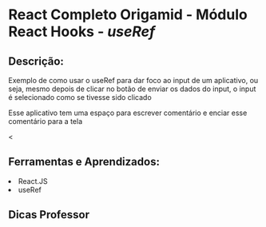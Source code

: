 # React Completo Origamid - Módulo React Hooks - <i>useRef</i>
## Descrição:
<p>Exemplo de como usar o useRef para dar foco ao input de um aplicativo, ou seja, mesmo depois de clicar no botão de enviar os dados do input, o input é selecionado como se tivesse sido clicado</p>
<p>Esse aplicativo tem uma espaço para escrever comentário e enciar esse comentário para a tela</p>

<
## Ferramentas e Aprendizados:
<li>React.JS </li>
<li>useRef</li>



## Dicas Professor



